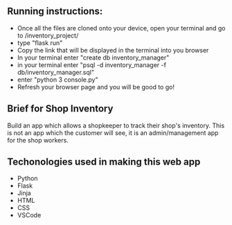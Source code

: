 

## Running instructions:

- Once all the files are cloned onto your device, open your terminal and go to /inventory_project/
- type "flask run"
- Copy the link that will be displayed in the terminal into you browser
- In your terminal enter "create db inventory_manager"
- in your terminal enter "psql -d inventory_manager -f db/inventory_manager.sql"
- enter "python 3 console.py"
- Refresh your browser page and you will be good to go!

## Brief for Shop Inventory

Build an app which allows a shopkeeper to track their shop's inventory. This is not an app which the customer will see, it is an admin/management app for the shop workers.

## Techonologies used in making this web app

- Python
- Flask 
- Jinja
- HTML
- CSS
- VSCode
